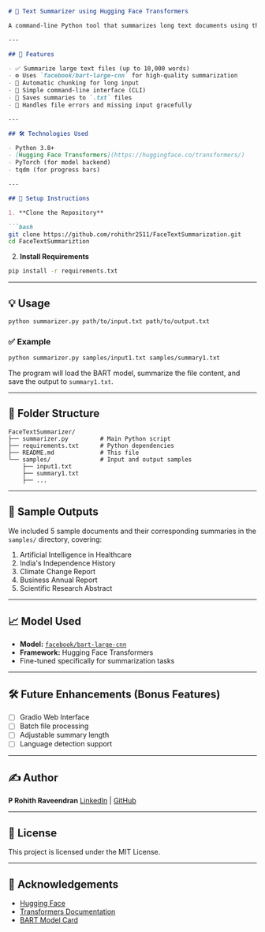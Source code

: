 ````markdown
# 📝 Text Summarizer using Hugging Face Transformers

A command-line Python tool that summarizes long text documents using the BART model from Hugging Face Transformers. Designed to handle documents up to 10,000 words with efficient chunking and clean output. Ideal for students, researchers, journalists, and developers who want quick summaries of long-form content.

---

## 📌 Features

- ✅ Summarize large text files (up to 10,000 words)
- ⚙️ Uses `facebook/bart-large-cnn` for high-quality summarization
- 🧠 Automatic chunking for long input
- 💬 Simple command-line interface (CLI)
- 💾 Saves summaries to `.txt` files
- 🚫 Handles file errors and missing input gracefully

---

## 🛠️ Technologies Used

- Python 3.8+
- [Hugging Face Transformers](https://huggingface.co/transformers/)
- PyTorch (for model backend)
- tqdm (for progress bars)

---

## 🚀 Setup Instructions

1. **Clone the Repository**

```bash
git clone https://github.com/rohithr2511/FaceTextSummarization.git
cd FaceTextSummariztion
````


2. **Install Requirements**

```bash
pip install -r requirements.txt
```

---

## 💡 Usage

```bash
python summarizer.py path/to/input.txt path/to/output.txt
```

### ✅ Example

```bash
python summarizer.py samples/input1.txt samples/summary1.txt
```

The program will load the BART model, summarize the file content, and save the output to `summary1.txt`.

---

## 📂 Folder Structure

```
FaceTextSummarizer/
├── summarizer.py         # Main Python script
├── requirements.txt      # Python dependencies
├── README.md             # This file
└── samples/              # Input and output samples
    ├── input1.txt
    ├── summary1.txt
    ├── ...
```

---

## 🧪 Sample Outputs

We included 5 sample documents and their corresponding summaries in the `samples/` directory, covering:

1. Artificial Intelligence in Healthcare
2. India's Independence History
3. Climate Change Report
4. Business Annual Report
5. Scientific Research Abstract

---

## 📈 Model Used

* **Model:** [`facebook/bart-large-cnn`](https://huggingface.co/facebook/bart-large-cnn)
* **Framework:** Hugging Face Transformers
* Fine-tuned specifically for summarization tasks

---

## 🛠 Future Enhancements (Bonus Features)

* [ ] Gradio Web Interface
* [ ] Batch file processing
* [ ] Adjustable summary length
* [ ] Language detection support

---

## ✍️ Author

**P Rohith Raveendran**
[LinkedIn](https://www.linkedin.com/in/p-rohith-raveendran-dataanalyst/) | [GitHub](https://github.com/rohithr2511)

---

## 📄 License

This project is licensed under the MIT License.

---

## 🙌 Acknowledgements

* [Hugging Face](https://huggingface.co/)
* [Transformers Documentation](https://huggingface.co/docs/transformers/index)
* [BART Model Card](https://huggingface.co/facebook/bart-large-cnn)


